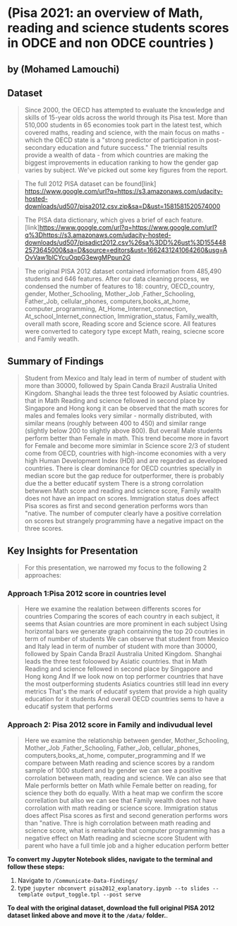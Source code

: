# (Pisa 2021: an overview of Math, reading and science students scores in ODCE and non ODCE countries )
## by (Mohamed Lamouchi)


## Dataset

> Since 2000, the OECD has attempted to evaluate the knowledge and skills of 15-year olds across the world through its Pisa test. More than 510,000 students in 65 economies took part in the latest test, which covered maths, reading and science, with the main focus on maths - which the OECD state is a "strong predictor of participation in post-secondary education and future success."
The triennial results provide a wealth of data - from which countries are making the biggest improvements in education ranking to how the gender gap varies by subject. We've picked out some key figures from the report.

>The full 2012 PISA dataset can be found[link] https://www.google.com/url?q=https://s3.amazonaws.com/udacity-hosted-downloads/ud507/pisa2012.csv.zip&sa=D&ust=1581581520574000

>The PISA data dictionary, which gives a brief  of each feature.[link]https://www.google.com/url?q=https://www.google.com/url?q%3Dhttps://s3.amazonaws.com/udacity-hosted-downloads/ud507/pisadict2012.csv%26sa%3DD%26ust%3D1554482573645000&sa=D&source=editors&ust=1662431241064260&usg=AOvVaw1blCYcuOqpG3ewgMPpun2G

>The original PISA 2012 dataset contained information from 485,490 students and 646 features. After our data cleaning process, we condensed the number of features to 18: country, OECD_country, gender, Mother_Schooling, Mother_Job ,Father_Schooling, Father_Job, cellular_phones, computers,books_at_home, computer_programming, At_Home_Internet_connection, At_school_Internet_connection, Immigration_status, Family_wealth, overall math score, Reading score and  Science score. All features were converted to category type except Math, reaing, sciecne score and Family weatlh.



## Summary of Findings

> Student from Mexico and Italy lead in term of number of student with more than 30000, followed by Spain Canda Brazil Australia United Kingdom.
>  Shanghai leads the three test foloowed by Asiatic countries. that in Math Reading and science fellowed in second place by Singapore and Hong kong
>it can be observed that the math scores for males and females looks very similar - normally distributed, with similar means (roughly between 400 to 450) and similar range (slightly below 200 to slightly above 800). But overall Male students perform better than Female in math.
This trend become more in favort for Female and become more simimlar in Science score
>2/3 of student come from OECD, countries with high-income economies with a very high Human Development Index (HDI) and are regarded as developed countries. 
> There is clear dominance for OECD countries specially in median score but the gap reduce for outperformer, there is probably due the a better educatif system
>There is a strong corrolation betwwen Math score and reading and science score, Family wealth does not have an impact on scores.
>Immigration status does affect Pisa scores as first and second generation performs wors than "native.
>The number of computer clearly have a positive correlation on scores but strangely programming have a negative impact on the three scores.

## Key Insights for Presentation

> For this presentation, we narrowed my focus to the following 2 approaches:

### Approach 1:Pisa 2012 score in countries level

>Here we examine the realation between differents scores  for countries 
Comparing the scores of each country in each subject, it seems that Asian countries are more prominent in each subject
>Using horizontal bars we generate graph containning the top 20 coutries in term of number of students We can observe that student from Mexico and Italy lead in term of number of student with more than 30000, followed by Spain Canda Brazil Australia United Kingdom.
>Shanghai leads the three test foloowed by Asiatic countries. that in Math Reading and science fellowed in second place by Singapore and Hong kong
And If we look now on top performer countries that have the most outperforming students Asiatics countries still lead inn every metrics That's the mark of educatif system that provide a high quality education for it students
>And overall OECD countries sems to have a educatif system that performs 

### Approach 2: Pisa 2012 score in Family and indivudual level

>Here we examine the relationship between  gender, Mother_Schooling, Mother_Job ,Father_Schooling, Father_Job, cellular_phones, computers,books_at_home, computer_programming and 
>If we compare between Math reading and science scores by a random sample of 1000 student and by gender we can see a positive corrolation between math, reading and science. We can also see that Male performls better on Math while Female better on reading, for science they both do equally.
>With a heat map we confirm the score correllation but allso we can see that Family wealth does not have corrolation with math reading or science score.
Immigration status does affect Pisa scores as first and second generation performs wors than "native. Thre is high corrolation between math reading and science score, what is remarkable that computer programming has a negative effect on Math reading and sciecne score Student with parent who have a full timle job and a higher education perform better

**To convert my Jupyter Notebook slides, navigate to the terminal and follow these steps:**
1. Navigate to `/Communicate-Data-Findings/`
2. type `jupyter nbconvert pisa2012_explanatory.ipynb --to slides --template output_toggle.tpl --post serve`

**To deal with the original dataset, download the full original PISA 2012 dataset linked above and move it to the `/data/` folder.**.
